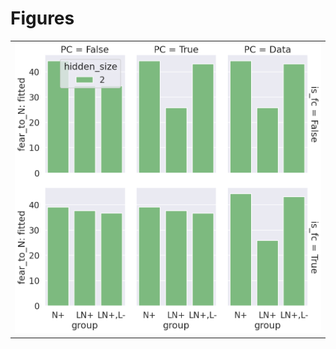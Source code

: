 
# Figures

|                                 |
|:--------------------------------|
| ![](./base-hidden_size-fc-.png) |
